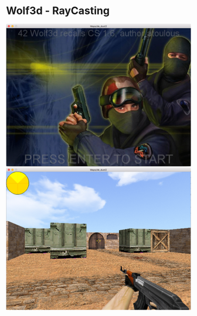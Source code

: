 # Wolf3d - <a src="https://fr.wikipedia.org/wiki/Raycasting">RayCasting</a>
<img src="https://github.com/atoulous/Wolf3d/blob/master/Screen%20Shot%202016-10-17%20at%203.13.37%20PM.png">
<img src="https://github.com/atoulous/Wolf3d/blob/master/Screen%20Shot%202016-10-17%20at%203.17.13%20PM.png">
